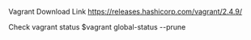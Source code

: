 Vagrant Download Link 
https://releases.hashicorp.com/vagrant/2.4.9/

Check vagrant status
$vagrant global-status --prune
